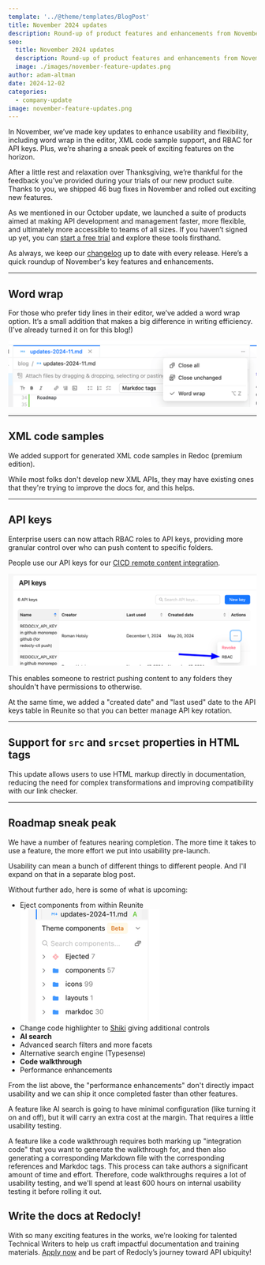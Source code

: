 ```yaml
---
template: '../@theme/templates/BlogPost'
title: November 2024 updates
description: Round-up of product features and enhancements from November 2024
seo:
  title: November 2024 updates
  description: Round-up of product features and enhancements from November 2024
  image: ./images/november-feature-updates.png
author: adam-altman
date: 2024-12-02
categories:
  - company-update
image: november-feature-updates.png
---
```


In November, we’ve made key updates to enhance usability and flexibility, including word wrap in the editor, XML code sample support, and RBAC for API keys. Plus, we’re sharing a sneak peek of exciting features on the horizon.

After a little rest and relaxation over Thanksgiving, we’re thankful for the feedback you’ve provided during your trials of our new product suite.
Thanks to you, we shipped 46 bug fixes in November and rolled out exciting new features.

As we mentioned in our October update, we launched a suite of products aimed at making API development and management faster, more flexible, and ultimately more accessible to teams of all sizes.
If you haven’t signed up yet, you can [start a free trial](https://auth.cloud.redocly.com/registration) and explore these tools firsthand.

As always, we keep our [changelog](https://redocly.com/docs/changelog) up to date with every release.
Here’s a quick roundup of November's key features and enhancements.

---
## Word wrap

For those who prefer tidy lines in their editor, we’ve added a word wrap option. It’s a small addition that makes a big difference in writing efficiency. (I’ve already turned it on for this blog!)

![2024-11-word-wrap.png](./images/2024-11-word-wrap.png)

---
## XML code samples

We added support for generated XML code samples in Redoc (premium edition).

While most folks don't develop new XML APIs, they may have existing ones that they're trying to improve the docs for, and this helps.

---
## API keys

Enterprise users can now attach RBAC roles to API keys, providing more granular control over who can push content to specific folders.

People use our API keys for our [CICD remote content integration](../docs/realm/setup/how-to/remote-content/index.md).

![2024-11-api-keys.png](./images/2024-11-api-keys.png)

This enables someone to restrict pushing content to any folders they shouldn't have permissions to otherwise.

At the same time, we added a "created date" and "last used" date to the API keys table in Reunite so that you can better manage API key rotation.

---

## Support for `src` and `srcset` properties in HTML tags

This update allows users to use HTML markup directly in documentation, reducing the need for complex transformations and improving compatibility with our link checker.

---

## Roadmap sneak peak

We have a number of features nearing completion.
The more time it takes to use a feature, the more effort we put into usability pre-launch.

Usability can mean a bunch of different things to different people.
And I'll expand on that in a separate blog post.

Without further ado, here is some of what is upcoming:

- Eject components from within Reunite \
  ![2024-11-eject-preview.png](./images/2024-11-eject-preview.png)
- Change code highlighter to [Shiki](https://shiki.style/) giving additional controls
- **AI search**
- Advanced search filters and more facets
- Alternative search engine (Typesense)
- **Code walkthrough**
- Performance enhancements

From the list above, the "performance enhancements" don't directly impact usability and we can ship it once completed faster than other features.

A feature like AI search is going to have minimal configuration (like turning it on and off), but it will carry an extra cost at the margin. That requires a little usability testing.

A feature like a code walkthrough requires both marking up "integration code" that you want to generate the walkthrough for, and then also generating a corresponding Markdown file with the corresponding references and Markdoc tags.
This process can take authors a significant amount of time and effort.
Therefore, code walkthroughs requires a lot of usability testing, and we'll spend at least 600 hours on internal usability testing it before rolling it out.

## Write the docs at Redocly!

With so many exciting features in the works, we’re looking for talented Technical Writers to help us craft impactful documentation and training materials. [Apply now](https://redocly.com/careers/#tech-writer) and be part of Redocly’s journey toward API ubiquity!
